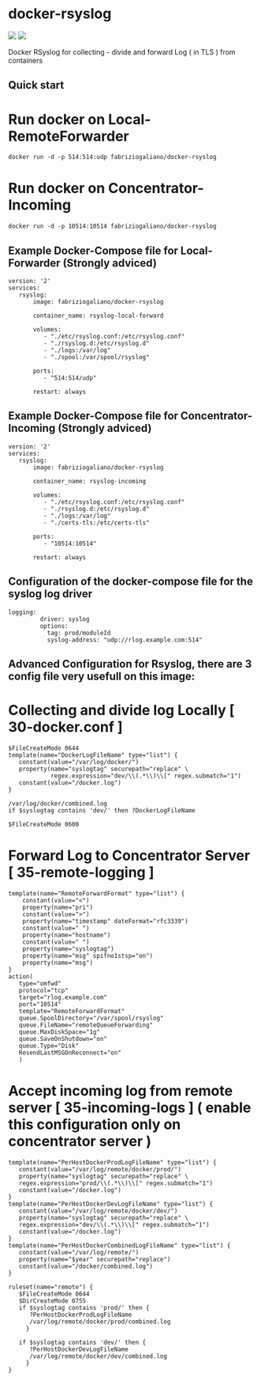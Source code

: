 # docker-rsyslog
[![](https://images.microbadger.com/badges/image/fabriziogaliano/docker-rsyslog.svg)](https://microbadger.com/images/fabriziogaliano/docker-rsyslog "Get your own image badge on microbadger.com") [![](https://images.microbadger.com/badges/version/fabriziogaliano/docker-rsyslog.svg)](https://microbadger.com/images/fabriziogaliano/docker-rsyslog "Get your own version badge on microbadger.com")

Docker RSyslog for collecting - divide and forward Log ( in TLS ) from containers

## Quick start

# Run docker on Local-RemoteForwarder

```
docker run -d -p 514:514:udp fabriziogaliano/docker-rsyslog
```

# Run docker on Concentrator-Incoming 

```
docker run -d -p 10514:10514 fabriziogaliano/docker-rsyslog
```


## Example Docker-Compose file for Local-Forwarder (Strongly adviced)

```
version: '2'
services:
   rsyslog:
       image: fabriziogaliano/docker-rsyslog

       container_name: rsyslog-local-forward

       volumes:
          - "./etc/rsyslog.conf:/etc/rsyslog.conf"
          - "./rsyslog.d:/etc/rsyslog.d"
          - "./logs:/var/log"
          - "./spool:/var/spool/rsyslog"

       ports:
          - "514:514/udp"

       restart: always
```

## Example Docker-Compose file for Concentrator-Incoming (Strongly adviced)

```
version: '2'
services:
   rsyslog:
       image: fabriziogaliano/docker-rsyslog

       container_name: rsyslog-incoming

       volumes:
          - "./etc/rsyslog.conf:/etc/rsyslog.conf"
          - "./rsyslog.d:/etc/rsyslog.d"
          - "./logs:/var/log"
          - "./certs-tls:/etc/certs-tls"

       ports:
          - "10514:10514"

       restart: always
```

## Configuration of the docker-compose file for the syslog log driver

```
logging:
         driver: syslog
         options:
           tag: prod/moduleId
           syslog-address: "udp://rlog.example.com:514"
```

## Advanced Configuration for Rsyslog, there are 3 config file very usefull on this image:

# Collecting and divide log Locally [ 30-docker.conf ]

```
$FileCreateMode 0644
template(name="DockerLogFileName" type="list") {
   constant(value="/var/log/docker/")
   property(name="syslogtag" securepath="replace" \
            regex.expression="dev/\\(.*\\)\\[" regex.submatch="1")
   constant(value="/docker.log")
}

/var/log/docker/combined.log
if $syslogtag contains 'dev/' then ?DockerLogFileName

$FileCreateMode 0600
```

# Forward Log to Concentrator Server [ 35-remote-logging ]

```
template(name="RemoteForwardFormat" type="list") {
    constant(value="<")
    property(name="pri")
    constant(value=">")
    property(name="timestamp" dateFormat="rfc3339")
    constant(value=" ")
    property(name="hostname")
    constant(value=" ")
    property(name="syslogtag")
    property(name="msg" spifno1stsp="on")
    property(name="msg")
}
action(
   type="omfwd"
   protocol="tcp"
   target="rlog.example.com"
   port="10514"
   template="RemoteForwardFormat"
   queue.SpoolDirectory="/var/spool/rsyslog"
   queue.FileName="remoteQueueForwarding"
   queue.MaxDiskSpace="1g"
   queue.SaveOnShutdown="on"
   queue.Type="Disk"
   ResendLastMSGOnReconnect="on"
   )
```

# Accept incoming log from remote server [ 35-incoming-logs ] ( enable this configuration only on concentrator server )

```
template(name="PerHostDockerProdLogFileName" type="list") {
   constant(value="/var/log/remote/docker/prod/")
   property(name="syslogtag" securepath="replace" \
   regex.expression="prod/\\(.*\\)\\[" regex.submatch="1")
   constant(value="/docker.log")
}
template(name="PerHostDockerDevLogFileName" type="list") {
   constant(value="/var/log/remote/docker/dev/")
   property(name="syslogtag" securepath="replace" \
   regex.expression="dev/\\(.*\\)\\[" regex.submatch="1")
   constant(value="/docker.log")
}
template(name="PerHostDockerCombinedLogFileName" type="list") {
   constant(value="/var/log/remote/")
   property(name="$year" securepath="replace")
   constant(value="/docker/combined.log")
}

ruleset(name="remote") {
   $FileCreateMode 0644
   $DirCreateMode 0755
   if $syslogtag contains 'prod/' then {
      ?PerHostDockerProdLogFileName
      /var/log/remote/docker/prod/combined.log
     }

   if $syslogtag contains 'dev/' then {
      ?PerHostDockerDevLogFileName
      /var/log/remote/docker/dev/combined.log
     }
}
```
